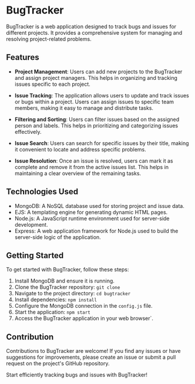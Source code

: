 # BugTracker

BugTracker is a web application designed to track bugs and issues for different projects. It provides a comprehensive system for managing and resolving project-related problems.

## Features

- **Project Management**: Users can add new projects to the BugTracker and assign project managers. This helps in organizing and tracking issues specific to each project.

- **Issue Tracking**: The application allows users to update and track issues or bugs within a project. Users can assign issues to specific team members, making it easy to manage and distribute tasks.

- **Filtering and Sorting**: Users can filter issues based on the assigned person and labels. This helps in prioritizing and categorizing issues effectively.

- **Issue Search**: Users can search for specific issues by their title, making it convenient to locate and address specific problems.

- **Issue Resolution**: Once an issue is resolved, users can mark it as complete and remove it from the active issues list. This helps in maintaining a clear overview of the remaining tasks.

## Technologies Used

- MongoDB: A NoSQL database used for storing project and issue data.
- EJS: A templating engine for generating dynamic HTML pages.
- Node.js: A JavaScript runtime environment used for server-side development.
- Express: A web application framework for Node.js used to build the server-side logic of the application.

## Getting Started

To get started with BugTracker, follow these steps:

1. Install MongoDB and ensure it is running.
2. Clone the BugTracker repository: `git clone `
3. Navigate to the project directory: `cd bugtracker`
4. Install dependencies: `npm install`
5. Configure the MongoDB connection in the `config.js` file.
6. Start the application: `npm start`
7. Access the BugTracker application in your web browser`.

## Contribution

Contributions to BugTracker are welcome! If you find any issues or have suggestions for improvements, please create an issue or submit a pull request on the project's GitHub repository.

Start efficiently tracking bugs and issues with BugTracker!
